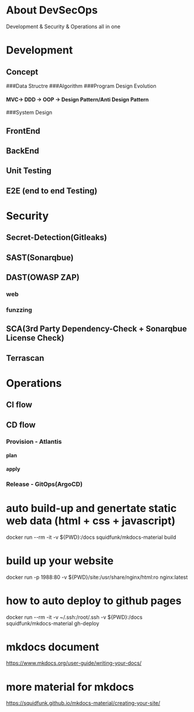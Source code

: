 # About DevSecOps
Development &amp; Security &amp; Operations all in one

# Development

## Concept
###Data Structre
###Algorithm
###Program Design Evolution
#### MVC-> DDD -> OOP -> Design Pattern/Anti Design Pattern  
###System Design
#### 
 
## FrontEnd

## BackEnd 

## Unit Testing

## E2E (end to end Testing) 


# Security
## Secret-Detection(Gitleaks)
## SAST(Sonarqbue)
## DAST(OWASP ZAP)
### web 
### funzzing

## SCA(3rd Party Dependency-Check + Sonarqbue License Check)
## Terrascan


# Operations
## CI flow

## CD flow
### Provision - Atlantis
#### plan
#### apply 
### Release - GitOps(ArgoCD)


# auto build-up and  genertate static web data (html + css + javascript)
docker run --rm -it -v ${PWD}:/docs squidfunk/mkdocs-material build

# build up your website 
docker run  -p 1988:80 -v ${PWD}/site:/usr/share/nginx/html:ro nginx:latest

# how to auto deploy to github pages
docker run --rm -it -v ~/.ssh:/root/.ssh -v ${PWD}:/docs squidfunk/mkdocs-material gh-deploy 


# mkdocs document
https://www.mkdocs.org/user-guide/writing-your-docs/

# more material for mkdocs
https://squidfunk.github.io/mkdocs-material/creating-your-site/



